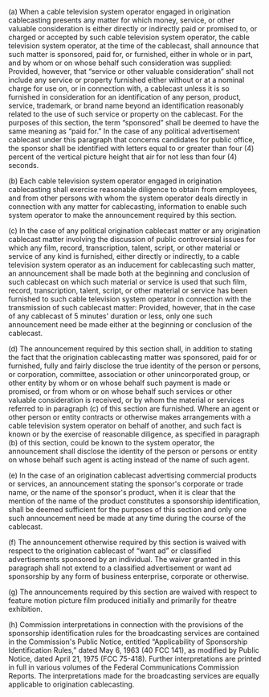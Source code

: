 (a) When a cable television system operator engaged in origination cablecasting presents any matter for which money, service, or other valuable consideration is either directly or indirectly paid or promised to, or charged or accepted by such cable television system operator, the cable television system operator, at the time of the cablecast, shall announce that such matter is sponsored, paid for, or furnished, either in whole or in part, and by whom or on whose behalf such consideration was supplied: Provided, however, that “service or other valuable consideration” shall not include any service or property furnished either without or at a nominal charge for use on, or in connection with, a cablecast unless it is so furnished in consideration for an identification of any person, product, service, trademark, or brand name beyond an identification reasonably related to the use of such service or property on the cablecast. For the purposes of this section, the term “sponsored” shall be deemed to have the same meaning as “paid for.” In the case of any political advertisement cablecast under this paragraph that concerns candidates for public office, the sponsor shall be identified with letters equal to or greater than four (4) percent of the vertical picture height that air for not less than four (4) seconds.

(b) Each cable television system operator engaged in origination cablecasting shall exercise reasonable diligence to obtain from employees, and from other persons with whom the system operator deals directly in connection with any matter for cablecasting, information to enable such system operator to make the announcement required by this section.

(c) In the case of any political origination cablecast matter or any origination cablecast matter involving the discussion of public controversial issues for which any film, record, transcription, talent, script, or other material or service of any kind is furnished, either directly or indirectly, to a cable television system operator as an inducement for cablecasting such matter, an announcement shall be made both at the beginning and conclusion of such cablecast on which such material or service is used that such film, record, transcription, talent, script, or other material or service has been furnished to such cable television system operator in connection with the transmission of such cablecast matter: Provided, however, that in the case of any cablecast of 5 minutes' duration or less, only one such announcement need be made either at the beginning or conclusion of the cablecast.

(d) The announcement required by this section shall, in addition to stating the fact that the origination cablecasting matter was sponsored, paid for or furnished, fully and fairly disclose the true identity of the person or persons, or corporation, committee, association or other unincorporated group, or other entity by whom or on whose behalf such payment is made or promised, or from whom or on whose behalf such services or other valuable consideration is received, or by whom the material or services referred to in paragraph (c) of this section are furnished. Where an agent or other person or entity contracts or otherwise makes arrangements with a cable television system operator on behalf of another, and such fact is known or by the exercise of reasonable diligence, as specified in paragraph (b) of this section, could be known to the system operator, the announcement shall disclose the identity of the person or persons or entity on whose behalf such agent is acting instead of the name of such agent.

(e) In the case of an origination cablecast advertising commercial products or services, an announcement stating the sponsor's corporate or trade name, or the name of the sponsor's product, when it is clear that the mention of the name of the product constitutes a sponsorship identification, shall be deemed sufficient for the purposes of this section and only one such announcement need be made at any time during the course of the cablecast.

(f) The announcement otherwise required by this section is waived with respect to the origination cablecast of “want ad” or classified advertisements sponsored by an individual. The waiver granted in this paragraph shall not extend to a classified advertisement or want ad sponsorship by any form of business enterprise, corporate or otherwise.

(g) The announcements required by this section are waived with respect to feature motion picture film produced initially and primarily for theatre exhibition.
              

(h) Commission interpretations in connection with the provisions of the sponsorship identification rules for the broadcasting services are contained in the Commission's Public Notice, entitled “Applicability of Sponsorship Identification Rules,” dated May 6, 1963 (40 FCC 141), as modified by Public Notice, dated April 21, 1975 (FCC 75-418). Further interpretations are printed in full in various volumes of the Federal Communications Commission Reports. The interpretations made for the broadcasting services are equally applicable to origination cablecasting.

